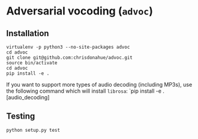 # Adversarial vocoding (`advoc`)

## Installation

```
virtualenv -p python3 --no-site-packages advoc
cd advoc
git clone git@github.com:chrisdonahue/advoc.git
source bin/activate
cd advoc
pip install -e .
```

If you want to support more types of audio decoding (including MP3s), use the following command which will install `librosa`:
`pip install -e .[audio_decoding]

## Testing

`python setup.py test`
